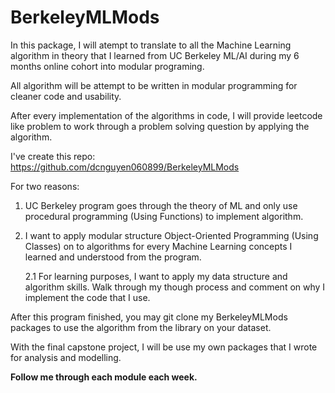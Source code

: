 # BerkeleyMLMods

In this package, I will atempt to translate to all the Machine Learning algorithm in theory that I learned from UC Berkeley ML/AI during my 6 months online cohort into modular programing.

All algorithm will be attempt to be written in modular programming for cleaner code and usability.

After every implementation of the algorithms in code, I will provide leetcode like problem to work through a problem solving question by applying the algorithm.

I've create this repo:
https://github.com/dcnguyen060899/BerkeleyMLMods

For two reasons:

1. UC Berkeley program goes through the theory of ML and only use procedural programming (Using Functions) to implement algorithm.

2. I want to apply modular structure Object-Oriented Programming (Using Classes) on to algorithms for every Machine Learning concepts I learned and understood from the program.

   2.1 For learning purposes, I want to apply my data structure and algorithm skills. Walk through my though process and comment on why I implement the code that I use.


After this program finished, you may git clone my BerkeleyMLMods packages to use the algorithm from the library on your dataset.

With the final capstone project, I will be use my own packages that I wrote for analysis and modelling.

**Follow me through each module each week.**
